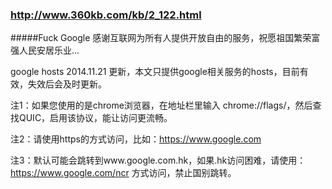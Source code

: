 ### http://www.360kb.com/kb/2_122.html
#####Fuck Google
 感谢互联网为所有人提供开放自由的服务，祝愿祖国繁荣富强人民安居乐业...

google hosts 2014.11.21 更新，本文只提供google相关服务的hosts，目前有效，失效后会及时更新。

注1：如果您使用的是chrome浏览器，在地址栏里输入 chrome://flags/，然后查找QUIC，启用该协议，能让访问更流畅。

注2：请使用https的方式访问，比如：https://www.google.com

注3：默认可能会跳转到www.google.com.hk，如果.hk访问困难，请使用：https://www.google.com/ncr 方式访问，禁止国别跳转。


